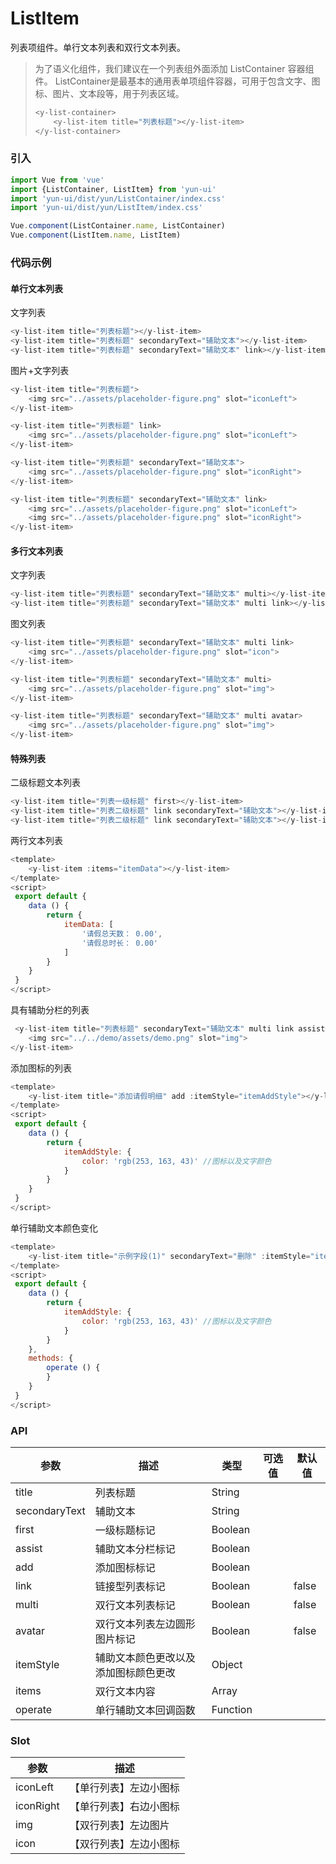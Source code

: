 # ListItem

列表项组件。单行文本列表和双行文本列表。

> 为了语义化组件，我们建议在一个列表组外面添加 ListContainer 容器组件。
> ListContainer是最基本的通用表单项组件容器，可用于包含文字、图标、图片、文本段等，用于列表区域。
> ``` javascript
> <y-list-container>
>     <y-list-item title="列表标题"></y-list-item>
> </y-list-container>
> ```

### 引入

``` javascript
import Vue from 'vue'
import {ListContainer, ListItem} from 'yun-ui'
import 'yun-ui/dist/yun/ListContainer/index.css'
import 'yun-ui/dist/yun/ListItem/index.css'

Vue.component(ListContainer.name, ListContainer)
Vue.component(ListItem.name, ListItem)
```

### 代码示例

#### 单行文本列表

文字列表

``` javascript
<y-list-item title="列表标题"></y-list-item>
<y-list-item title="列表标题" secondaryText="辅助文本"></y-list-item>
<y-list-item title="列表标题" secondaryText="辅助文本" link></y-list-item>
```

图片+文字列表

``` javascript
<y-list-item title="列表标题">
    <img src="../assets/placeholder-figure.png" slot="iconLeft">
</y-list-item>

<y-list-item title="列表标题" link>
    <img src="../assets/placeholder-figure.png" slot="iconLeft">
</y-list-item>

<y-list-item title="列表标题" secondaryText="辅助文本">
    <img src="../assets/placeholder-figure.png" slot="iconRight">
</y-list-item>

<y-list-item title="列表标题" secondaryText="辅助文本" link> 
    <img src="../assets/placeholder-figure.png" slot="iconLeft">
    <img src="../assets/placeholder-figure.png" slot="iconRight">
</y-list-item>
```

#### 多行文本列表

文字列表

``` javascript
<y-list-item title="列表标题" secondaryText="辅助文本" multi></y-list-item>
<y-list-item title="列表标题" secondaryText="辅助文本" multi link></y-list-item>
```

图文列表

``` javascript
<y-list-item title="列表标题" secondaryText="辅助文本" multi link>
    <img src="../assets/placeholder-figure.png" slot="icon">
</y-list-item>

<y-list-item title="列表标题" secondaryText="辅助文本" multi>
    <img src="../assets/placeholder-figure.png" slot="img">
</y-list-item>

<y-list-item title="列表标题" secondaryText="辅助文本" multi avatar>
    <img src="../assets/placeholder-figure.png" slot="img">
</y-list-item>
```
#### 特殊列表 

二级标题文本列表

``` javascript
<y-list-item title="列表一级标题" first></y-list-item>
<y-list-item title="列表二级标题" link secondaryText="辅助文本"></y-list-item>
<y-list-item title="列表二级标题" link secondaryText="辅助文本"></y-list-item>
```

两行文本列表

``` javascript
<template>
    <y-list-item :items="itemData"></y-list-item>
</template>
<script>
 export default {
    data () {
        return {
            itemData: [
                '请假总天数： 0.00',
                '请假总时长： 0.00'
            ]
        }
    }
 }
</script>
```

具有辅助分栏的列表

``` javascript
 <y-list-item title="列表标题" secondaryText="辅助文本" multi link assist="辅助文本分栏"> 
    <img src="../../demo/assets/demo.png" slot="img">
</y-list-item>
```

添加图标的列表

``` javascript
<template>
    <y-list-item title="添加请假明细" add :itemStyle="itemAddStyle"></y-list-item>
</template>
<script>
 export default {
    data () {
        return {
            itemAddStyle: {
                color: 'rgb(253, 163, 43)' //图标以及文字颜色
            }
        }
    }
 }
</script>
```

单行辅助文本颜色变化

``` javascript
<template>
    <y-list-item title="示例字段(1)" secondaryText="删除" :itemStyle="itemAddStyle" @operate="operate"></y-list-item>
</template>
<script>
 export default {
    data () {
        return {
            itemAddStyle: {
                color: 'rgb(253, 163, 43)' //图标以及文字颜色
            }
        }
    },
    methods: {
        operate () {
        }
    }
 }
</script>
```

### API

|   参数  |   描述  |   类型  |   可选值   |   默认值   |
|   ----    |   ----   |   ----   |   ----    |   ----    |
|   title   |   列表标题   |   String   |       |       |
|   secondaryText   |   辅助文本    |   String  |       |       |
|   first   |   一级标题标记         | Boolean |          |       | 
|   assist  |  辅助文本分栏标记       | Boolean | | |
|   add    |      添加图标标记                  | Boolean || |
|   link    |   链接型列表标记    |    Boolean    |        |   false    |
|   multi    |   双行文本列表标记  |   Boolean  |       |   false    |
|   avatar   |   双行文本列表左边圆形图片标记  |   Boolean  |       |   false    |
|  itemStyle |    辅助文本颜色更改以及添加图标颜色更改 | Object || |
|   items |     双行文本内容  | Array |  || 
|  operate | 单行辅助文本回调函数 |Function| | | 
### Slot

|   参数  |   描述  |
|   ----    |   ----    |
|   iconLeft    |   【单行列表】左边小图标 |
|   iconRight   |   【单行列表】右边小图标 |
|   img         |   【双行列表】左边图片  |
|   icon        |   【双行列表】左边小图标 |

